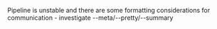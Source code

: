 
Pipeline is unstable and there are some formatting considerations for communication - investigate --meta/--pretty/--summary
